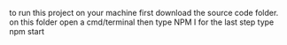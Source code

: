 to run this project on your machine first download the source code folder.
on this folder open a cmd/terminal then type NPM I
for the last step type npm start
